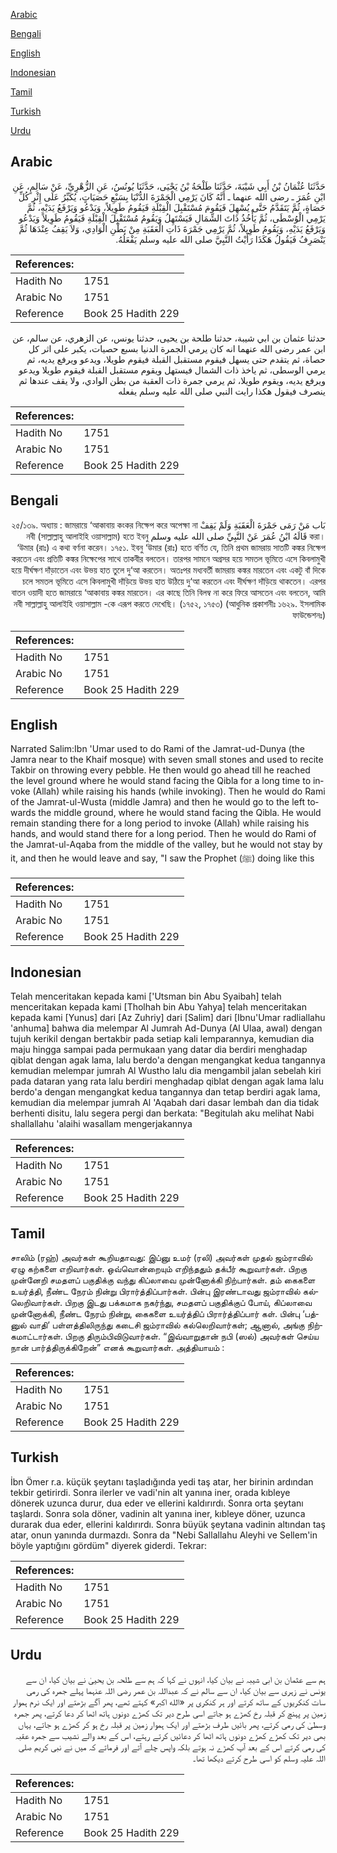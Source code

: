 [Arabic](#arabic)

[Bengali](#bengali)

[English](#english)

[Indonesian](#indonesian)

[Tamil](#tamil)

[Turkish](#turkish)

[Urdu](#urdu)

## Arabic


<div dir="rtl" lang="ar" style={{fontSize:'larger',backgroundColor:'#f8f9fa',padding:20}}>
حَدَّثَنَا عُثْمَانُ بْنُ أَبِي شَيْبَةَ، حَدَّثَنَا طَلْحَةُ بْنُ يَحْيَى، حَدَّثَنَا يُونُسُ، عَنِ الزُّهْرِيِّ، عَنْ سَالِمٍ، عَنِ ابْنِ عُمَرَ ـ رضى الله عنهما ـ أَنَّهُ كَانَ يَرْمِي الْجَمْرَةَ الدُّنْيَا بِسَبْعِ حَصَيَاتٍ، يُكَبِّرُ عَلَى إِثْرِ كُلِّ حَصَاةٍ، ثُمَّ يَتَقَدَّمُ حَتَّى يُسْهِلَ فَيَقُومَ مُسْتَقْبِلَ الْقِبْلَةِ فَيَقُومُ طَوِيلاً، وَيَدْعُو وَيَرْفَعُ يَدَيْهِ، ثُمَّ يَرْمِي الْوُسْطَى، ثُمَّ يَأْخُذُ ذَاتَ الشِّمَالِ فَيَسْتَهِلُ وَيَقُومُ مُسْتَقْبِلَ الْقِبْلَةِ فَيَقُومُ طَوِيلاً وَيَدْعُو وَيَرْفَعُ يَدَيْهِ، وَيَقُومُ طَوِيلاً، ثُمَّ يَرْمِي جَمْرَةَ ذَاتِ الْعَقَبَةِ مِنْ بَطْنِ الْوَادِي، وَلاَ يَقِفُ عِنْدَهَا ثُمَّ يَنْصَرِفُ فَيَقُولُ هَكَذَا رَأَيْتُ النَّبِيَّ صلى الله عليه وسلم يَفْعَلُهُ‏.‏
</div>
<div style={{backgroundColor:'#f8f9fa',padding:20, marginBottom: 10}}><table> <thead> <tr> <th>References:</th> <th></th> </tr> </thead> <tbody><tr><td>Hadith No</td><td>1751</td></tr><tr><td>Arabic No</td><td>1751</td></tr><tr><td>Reference</td><td>Book 25 Hadith 229</td></tr></tbody></table></div>


<div dir="rtl" lang="ar" style={{fontSize:'larger',backgroundColor:'#f8f9fa',padding:20}}>
حدثنا عثمان بن ابي شيبة، حدثنا طلحة بن يحيى، حدثنا يونس، عن الزهري، عن سالم، عن ابن عمر رضى الله عنهما انه كان يرمي الجمرة الدنيا بسبع حصيات، يكبر على اثر كل حصاة، ثم يتقدم حتى يسهل فيقوم مستقبل القبلة فيقوم طويلا، ويدعو ويرفع يديه، ثم يرمي الوسطى، ثم ياخذ ذات الشمال فيستهل ويقوم مستقبل القبلة فيقوم طويلا ويدعو ويرفع يديه، ويقوم طويلا، ثم يرمي جمرة ذات العقبة من بطن الوادي، ولا يقف عندها ثم ينصرف فيقول هكذا رايت النبي صلى الله عليه وسلم يفعله
</div>
<div style={{backgroundColor:'#f8f9fa',padding:20, marginBottom: 10}}><table> <thead> <tr> <th>References:</th> <th></th> </tr> </thead> <tbody><tr><td>Hadith No</td><td>1751</td></tr><tr><td>Arabic No</td><td>1751</td></tr><tr><td>Reference</td><td>Book 25 Hadith 229</td></tr></tbody></table></div>

## Bengali


<div dir="rtl" lang="bn" style={{fontSize:'larger',backgroundColor:'#f8f9fa',padding:20}}>
بَاب مَنْ رَمَى جَمْرَةَ الْعَقَبَةِ وَلَمْ يَقِفْ ২৫/১৩৯. অধ্যায় : জামরায়ে ‘আকাবায় কংকর নিক্ষেপ করে অপেক্ষা না করা। قَالَهُ ابْنُ عُمَرَ عَنْ النَّبِيِّ صلى الله عليه وسلم নবী (সাল্লাল্লাহু আলাইহি ওয়াসাল্লাম) হতে ইবনু ‘উমার (রাঃ) এ কথা বর্ণনা করেন। ১৭৫১. ইবনু ‘উমার (রাঃ) হতে বর্ণিত যে, তিনি প্রথম জামরায় সাতটি কঙ্কর নিক্ষেপ করতেন এবং প্রতিটি কঙ্কর নিক্ষেপের সাথে তাকবীর বলতেন। তারপর সামনে অগ্রসর হয়ে সমতল ভূমিতে এসে কিবলামুখী হয়ে দীর্ঘক্ষণ দাঁড়াতেন এবং উভয় হাত তুলে দু‘আ করতেন। অতঃপর মধ্যবর্তী জামরায় কঙ্কর মারতেন এবং একটু বাঁ দিকে চলে সমতল ভূমিতে এসে কিবলামুখী দাঁড়িয়ে উভয় হাত উঠিয়ে দু‘আ করতেন এবং দীর্ঘক্ষণ দাঁড়িয়ে থাকতেন। এরপর বাতন ওয়াদী হতে জামরায়ে ‘আকাবায় কঙ্কর মারতেন। এর কাছে তিনি বিলম্ব না করে ফিরে আসতেন এবং বলতেন, আমি নবী সাল্লাল্লাহু আলাইহি ওয়াসাল্লাম -কে এরূপ করতে দেখেছি। (১৭৫২, ১৭৫৩) (আধুনিক প্রকাশনীঃ ১৬২৯. ইসলামিক ফাউন্ডেশনঃ)
</div>
<div style={{backgroundColor:'#f8f9fa',padding:20, marginBottom: 10}}><table> <thead> <tr> <th>References:</th> <th></th> </tr> </thead> <tbody><tr><td>Hadith No</td><td>1751</td></tr><tr><td>Arabic No</td><td>1751</td></tr><tr><td>Reference</td><td>Book 25 Hadith 229</td></tr></tbody></table></div>

## English


<div dir="ltr" lang="en" style={{fontSize:'larger',backgroundColor:'#f8f9fa',padding:20}}>
Narrated Salim:Ibn 'Umar used to do Rami of the Jamrat-ud-Dunya (the Jamra near to the Khaif mosque) with seven small stones and used to recite Takbir on throwing every pebble. He then would go ahead till he reached the level ground where he would stand facing the Qibla for a long time to invoke (Allah) while raising his hands (while invoking). Then he would do Rami of the Jamrat-ul-Wusta (middle Jamra) and then he would go to the left towards the middle ground, where he would stand facing the Qibla. He would remain standing there for a long period to invoke (Allah) while raising his hands, and would stand there for a long period. Then he would do Rami of the Jamrat-ul-Aqaba from the middle of the valley, but he would not stay by it, and then he would leave and say, "I saw the Prophet (ﷺ) doing like this
</div>
<div style={{backgroundColor:'#f8f9fa',padding:20, marginBottom: 10}}><table> <thead> <tr> <th>References:</th> <th></th> </tr> </thead> <tbody><tr><td>Hadith No</td><td>1751</td></tr><tr><td>Arabic No</td><td>1751</td></tr><tr><td>Reference</td><td>Book 25 Hadith 229</td></tr></tbody></table></div>

## Indonesian


<div dir="ltr" lang="id" style={{fontSize:'larger',backgroundColor:'#f8f9fa',padding:20}}>
Telah menceritakan kepada kami ['Utsman bin Abu Syaibah] telah menceritakan kepada kami [Tholhah bin Abu Yahya] telah menceritakan kepada kami [Yunus] dari [Az Zuhriy] dari [Salim] dari [Ibnu'Umar radliallahu 'anhuma] bahwa dia melempar Al Jumrah Ad-Dunya (Al Ulaa, awal) dengan tujuh kerikil dengan bertakbir pada setiap kali lemparannya, kemudian dia maju hingga sampai pada permukaan yang datar dia berdiri menghadap qiblat dengan agak lama, lalu berdo'a dengan mengangkat kedua tangannya kemudian melempar jumrah Al Wustho lalu dia mengambil jalan sebelah kiri pada dataran yang rata lalu berdiri menghadap qiblat dengan agak lama lalu berdo'a dengan mengangkat kedua tangannya dan tetap berdiri agak lama, kemudian dia melempar jumrah Al 'Aqabah dari dasar lembah dan dia tidak berhenti disitu, lalu segera pergi dan berkata: "Begitulah aku melihat Nabi shallallahu 'alaihi wasallam mengerjakannya
</div>
<div style={{backgroundColor:'#f8f9fa',padding:20, marginBottom: 10}}><table> <thead> <tr> <th>References:</th> <th></th> </tr> </thead> <tbody><tr><td>Hadith No</td><td>1751</td></tr><tr><td>Arabic No</td><td>1751</td></tr><tr><td>Reference</td><td>Book 25 Hadith 229</td></tr></tbody></table></div>

## Tamil


<div dir="ltr" lang="ta" style={{fontSize:'larger',backgroundColor:'#f8f9fa',padding:20}}>
சாலிம் (ரஹ்) அவர்கள் கூறியதாவது: இப்னு உமர் (ரலி) அவர்கள் முதல் ஜம்ராவில் ஏழு கற்களை எறிவார்கள். ஒவ்வொன்றையும் எறிந்ததும் தக்பீர் கூறுவார்கள். பிறகு முன்னேறி சமதளப் பகுதிக்கு வந்து கிப்லாவை முன்னோக்கி நிற்பார்கள். தம் கைகளை உயர்த்தி, நீண்ட நேரம் நின்று பிரார்த்திப்பார்கள். பின்பு இரண்டாவது ஜம்ராவில் கல்லெறிவார்கள். பிறகு இடது பக்கமாக நகர்ந்து, சமதளப் பகுதிக்குப் போய், கிப்லாவை முன்னோக்கி, நீண்ட நேரம் நின்று, கைகளை உயர்த்திப் பிரார்த்திப்பார் கள். பின்பு ‘பத்னுல் வாதி’ பள்ளத்திலிருந்து கடைசி ஜம்ராவில் கல்லெறிவார்கள்; ஆனால், அங்கு நிற்கமாட்டார்கள். பிறகு திரும்பிவிடுவார்கள். “இவ்வாறுதான் நபி (ஸல்) அவர்கள் செய்ய நான் பார்த்திருக்கிறேன்” எனக் கூறுவார்கள். அத்தியாயம் :
</div>
<div style={{backgroundColor:'#f8f9fa',padding:20, marginBottom: 10}}><table> <thead> <tr> <th>References:</th> <th></th> </tr> </thead> <tbody><tr><td>Hadith No</td><td>1751</td></tr><tr><td>Arabic No</td><td>1751</td></tr><tr><td>Reference</td><td>Book 25 Hadith 229</td></tr></tbody></table></div>

## Turkish


<div dir="ltr" lang="tr" style={{fontSize:'larger',backgroundColor:'#f8f9fa',padding:20}}>
İbn Ömer r.a. küçük şeytanı taşladığında yedi taş atar, her birinin ardından tekbir getirirdi. Sonra ilerler ve vadi'nin alt yanına iner, orada kıbleye dönerek uzunca durur, dua eder ve ellerini kaldırırdı. Sonra orta şeytanı taşlardı. Sonra sola döner, vadinin alt yanına iner, kıbleye döner, uzunca durarak dua eder, ellerini kaldırırdı. Sonra büyük şeytana vadinin altından taş atar, onun yanında durmazdı. Sonra da "Nebi Sallallahu Aleyhi ve Sellem'in böyle yaptığını gördüm" diyerek giderdi. Tekrar:
</div>
<div style={{backgroundColor:'#f8f9fa',padding:20, marginBottom: 10}}><table> <thead> <tr> <th>References:</th> <th></th> </tr> </thead> <tbody><tr><td>Hadith No</td><td>1751</td></tr><tr><td>Arabic No</td><td>1751</td></tr><tr><td>Reference</td><td>Book 25 Hadith 229</td></tr></tbody></table></div>

## Urdu


<div dir="rtl" lang="ur" style={{fontSize:'larger',backgroundColor:'#f8f9fa',padding:20}}>
ہم سے عثمان بن ابی شیبہ نے بیان کیا، انہوں نے کہا کہ ہم سے طلحہ بن یحییٰ نے بیان کیا، ان سے یونس نے زہری سے بیان کیا، ان سے سالم نے کہ عبداللہ بن عمر رضی اللہ عنہما پہلے جمرہ کی رمی سات کنکریوں کے ساتھ کرتے اور ہر کنکری پر «الله اكبر» کہتے تھے، پھر آگے بڑھتے اور ایک نرم ہموار زمین پر پہنچ کر قبلہ رخ کھڑے ہو جاتے اسی طرح دیر تک کھڑے دونوں ہاتھ اٹھا کر دعا کرتے، پھر جمرہ وسطیٰ کی رمی کرتے، پھر بائیں طرف بڑھتے اور ایک ہموار زمین پر قبلہ رخ ہو کر کھڑے ہو جاتے، یہاں بھی دیر تک کھڑے کھڑے دونوں ہاتھ اٹھا کر دعائیں کرتے رہتے، اس کے بعد والے نشیب سے جمرہ عقبہ کی رمی کرتے اس کے بعد آپ کھڑے نہ ہوتے بلکہ واپس چلے آتے اور فرماتے کہ میں نے نبی کریم صلی اللہ علیہ وسلم کو اسی طرح کرتے دیکھا تھا۔
</div>
<div style={{backgroundColor:'#f8f9fa',padding:20, marginBottom: 10}}><table> <thead> <tr> <th>References:</th> <th></th> </tr> </thead> <tbody><tr><td>Hadith No</td><td>1751</td></tr><tr><td>Arabic No</td><td>1751</td></tr><tr><td>Reference</td><td>Book 25 Hadith 229</td></tr></tbody></table></div>